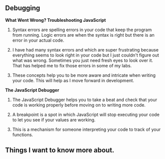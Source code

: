 ## Debugging

**What Went Wrong? Troubleshooting JavaScript**

1. Syntax errors are spelling errors in your code that keep the program from running. Logic errors are when the syntax is right but there is an error in your actual code.

2. I have had many syntax errors and which are super frustrating because everything seems to look right in your code but I just couldn't figure out what was wrong. Sometimes you just need fresh eyes to look over it. That has helped me to fix those errors in some of my labs.

3. These concepts help you to be more aware and intricate when writing your code. This will help as I move forward in development.


**The JavaScript Debugger**

1. The JavaScript Debugger helps you to take a beat and check that your code is working properly before moving on to writing more code.

2. A breakpoint is a spot in which JavaScript will stop executing your code to let you see if your values are working.

3. This is a mechanism for someone interpreting your code to track of your functions.


## Things I want to know more about.